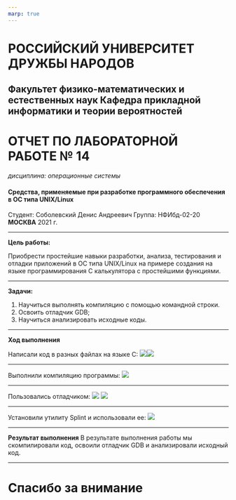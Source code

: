 ```yaml
---
marp: true
---
```


# **РОССИЙСКИЙ УНИВЕРСИТЕТ ДРУЖБЫ НАРОДОВ**
## **Факультет физико-математических и естественных наук Кафедра прикладной информатики и теории вероятностей**
# **ОТЧЕТ ПО ЛАБОРАТОРНОЙ РАБОТЕ № 14**
*дисциплина: операционные системы*
#### **Средства, применяемые при разработке программного обеспечения в ОС типа UNIX/Linux**
Студент: Соболевский Денис Андреевич
Группа: НФИбд-02-20
**МОСКВА**
2021 г.
- - -
**Цель работы:** 

Приобрести простейшие навыки разработки, анализа, тестирования и отладки
приложений в ОС типа UNIX/Linux на примере создания на языке программирования С калькулятора с простейшими функциями.


- - -
**Задачи:**

1. Научиться выполнять компиляцию с помощью командной строки.
2. Освоить отладчик GDB;
3. Научиться анализировать исходные коды.


- - - 
**Ход выполнения**

Написали код в разных файлах на языке С:
![](https://sun9-3.userapi.com/impg/vj9SHiQoWzjy3Td5XarCwgk9tNrs5pdOUGzMsA/-fBNr4GLLmU.jpg?size=488x227&quality=96&sign=a3f705bdfe56ec587ff7f8bbe7bcd04f&type=album)![](https://sun9-67.userapi.com/impg/ozgi7tCmTe0FyuOeBhX89HsEYuo-VHk39FZjXA/5iIrGCBhE1E.jpg?size=593x296&quality=96&sign=3c67f3607c7a44d10271db6352ce5803&type=album)
- - -
Выполнили компиляцию программы:
![](https://sun9-34.userapi.com/impg/IWNyhxOHNIIwwyZ9SAMEG4xLcjY_7zPpuHf_8Q/2m7tQKci5Mo.jpg?size=585x69&quality=96&sign=eed145c31d20614d0c8526c88f1d6d45&type=album)
- - -
Пользовались отладчиком:
![](https://sun9-40.userapi.com/impg/rhw8Z2wgLsp0FivwS-lrv4rFkW3huL54KRykkQ/NJRl8jRACks.jpg?size=585x182&quality=96&sign=0c2baaab6d122a422d9fa2276e39ab7c&type=album) ![](https://sun9-22.userapi.com/impg/v76YKShxIFzSWi1viAKs2kwStDt-BNct454lCQ/Ty1rHNtTCZk.jpg?size=583x137&quality=96&sign=6b70b0df428272379a75572c8e389257&type=album)
- - - 
Установили утилиту Splint и использовали ее:
![](https://sun9-50.userapi.com/impg/klkaSJy9LpH28cB4oQROkEJMiOCIzhCW3UZClA/dEmeEpbxbQ0.jpg?size=609x317&quality=96&sign=bb240a2f31682c7967089004481ca0e4&type=album)


- - -
**Результат выполнения**
В результате выполнения работы мы скомпилировали код, освоили отладчик GDB и анализировали исходный код.
- - -
# Спасибо за внимание









